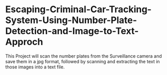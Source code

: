 # Escaping-Criminal-Car-Tracking-System-Using-Number-Plate-Detection-and-Image-to-Text-Approch
This Project will scan the number plates from the Surveillance camera and save them in a jpg format, followed by scanning and extracting the text in those images into a text file.
